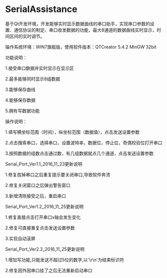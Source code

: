 # SerialAssistance
基于Qt开发环境，开发能够实时显示数据曲线的串口助手，实现串口参数的设置、通信协议的制定、串口收发数据的功能，最大8通道的数据曲线实时显示，时间区间的实时调节。

操作系统环境：WIN7旗舰版，使用软件版本：QTCreator 5.4.2 MinGW 32bit

功能说明：

1.接受串口数据并实时显示在显示区

2.最多能够同时显示8组数据

3.能够保存曲线

4.能够保存数据

5.拥有写数据功能

操作说明：

1.填写横坐标范围（时间），纵坐标范围（数据值），点击发送设置参数

2.点击搜索串口，选择串口，设置波特率，数据位，停止位，奇偶校验位打开串口

3.按照数据的组数点击通过数，有几组数据就点几个通道，点击发送设置参数

Serial_Port_Ver1.1_2016_11_23更新说明

1.修复拔掉串口之后重复提示要关闭串口,导致软件奔溃

2.修复关闭窗口之后弹出警告窗口

3.新增清除接受之后，重启串口

Serial_Port_Ver1.2_2016_11_25更新说明

1.修复直接点击打开串口x轴会发生变化

2.修复可直接重复点击发送设置参数

3.实现自动滚屏

Serial_Port_Ver2.2_2016_11_25更新说明

1.增加写功能,只能发送不超过5位的数字,以'\r\n'为结束标识符

2.修复因外因串口挂了之后无法重新启动串口
